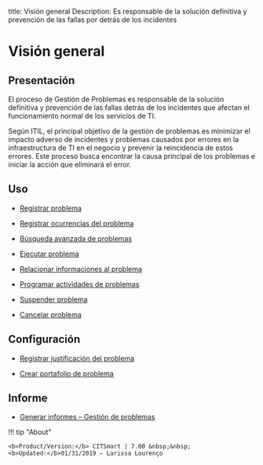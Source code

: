 title: Visión general 
Description: Es responsable de la solución definitiva y prevención de las fallas por detrás de los incidentes
# Visión general

Presentación
----------------

El proceso de Gestión de Problemas es responsable de la solución definitiva
y prevención de las fallas detrás de los incidentes que afectan el funcionamiento normal
de los servicios de TI.

Según ITIL, el principal objetivo de la gestión de problemas es minimizar el impacto
adverso de incidentes y problemas causados por errores en la infraestructura de TI
en el negocio y prevenir la reincidencia de estos errores. Este proceso busca encontrar
la causa principal de los problemas e iniciar la acción que eliminará el error.

Uso
----------------

-   [Registrar problema](/es-es/citsmart-7/processes/problem/use/register-problem.html)

-   [Registrar ocurrencias del problema](/es-es/citsmart-7/processes/problem/use/problem-occurrences.html)

-   [Búsqueda avanzada de problemas](/es-es/citsmart-7/processes/problem/use/advanced-search-for-problem.html)

-   [Ejecutar problema](/es-es/citsmart-7/processes/problem/use/problem-execution.html)

-   [Relacionar informaciones al problema](/es-es/citsmart-7/processes/problem/use/relate-information-to-problem.html)

-   [Programar actividades de problemas](/es-es/citsmart-7/processes/problem/use/schedule-problem-activities.html)

-   [Suspender problema](/es-es/citsmart-7/processes/problem/use/suspend-problem.html)

-   [Cancelar problema](/es-es/citsmart-7/processes/problem/use/cancel-problem.html)

Configuración
----------------

-   [Registrar justificación del problema](/es-es/citsmart-7/processes/problem/configuration/problem-justification.html)

-   [Crear portafolio de problema](/es-es/citsmart-7/processes/problem/configuration/problem-portfolio.html)

Informe
-------------

-   [Generar informes – Gestión de problemas](/es-es/citsmart-7/processes/problem/use/generate-reports-problem-management.html)

!!! tip "About"

    <b>Product/Version:</b> CITSmart | 7.00 &nbsp;&nbsp;
    <b>Updated:</b>01/31/2019 – Larissa Lourenço
